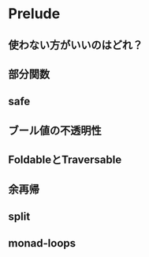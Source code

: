 # Prelude

## 使わない方がいいのはどれ？

## 部分関数

## safe

## ブール値の不透明性

## FoldableとTraversable

## 余再帰

## split

## monad-loops
